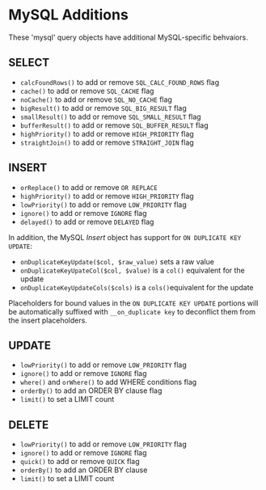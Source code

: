 # MySQL Additions

These 'mysql' query objects have additional MySQL-specific behvaiors.

## SELECT

- `calcFoundRows()` to add or remove `SQL_CALC_FOUND_ROWS` flag
- `cache()` to add or remove `SQL_CACHE` flag
- `noCache()` to add or remove `SQL_NO_CACHE` flag
- `bigResult()` to add or remove `SQL_BIG_RESULT` flag
- `smallResult()` to add or remove `SQL_SMALL_RESULT` flag
- `bufferResult()` to add or remove `SQL_BUFFER_RESULT` flag
- `highPriority()` to add or remove `HIGH_PRIORITY` flag
- `straightJoin()` to add or remove `STRAIGHT_JOIN` flag

## INSERT

- `orReplace()` to add or remove `OR REPLACE`
- `highPriority()` to add or remove `HIGH_PRIORITY` flag
- `lowPriority()` to add or remove `LOW_PRIORITY` flag
- `ignore()` to add or remove `IGNORE` flag
- `delayed()` to add or remove `DELAYED` flag

In addition, the MySQL _Insert_ object has support for `ON DUPLICATE KEY UPDATE`:

- `onDuplicateKeyUpdate($col, $raw_value)` sets a raw value
- `onDuplicateKeyUpateCol($col, $value)` is a `col()` equivalent for the update
- `onDuplicateKeyUpdateCols($cols)` is a `cols()`equivalent for the update

Placeholders for bound values in the `ON DUPLICATE KEY UPDATE` portions will be
automatically suffixed with `__on_duplicate key` to deconflict them from the
insert placeholders.

## UPDATE

- `lowPriority()` to add or remove `LOW_PRIORITY` flag
- `ignore()` to add or remove `IGNORE` flag
- `where()` and `orWhere()` to add WHERE conditions flag
- `orderBy()` to add an ORDER BY clause flag
- `limit()` to set a LIMIT count

## DELETE

- `lowPriority()` to add or remove `LOW_PRIORITY` flag
- `ignore()` to add or remove `IGNORE` flag
- `quick()` to add or remove `QUICK` flag
- `orderBy()` to add an ORDER BY clause
- `limit()` to set a LIMIT count
